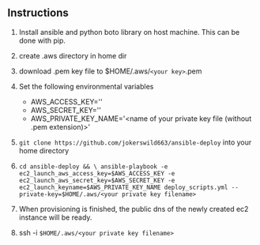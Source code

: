 Instructions
------------

1. Install ansible and python boto library on host machine.  This can be done with pip.
2. create .aws directory in home dir
3. download .pem key file to $HOME/.aws/`<your key>`.pem
4. Set the following environmental variables
   - AWS_ACCESS_KEY='<your aws access key>'
   - AWS_SECRET_KEY='<your aws secret key>'
   - AWS_PRIVATE_KEY_NAME='<name of your private key file (without .pem extension)>'
5. `git clone https://github.com/jokerswild663/ansible-deploy` into your home directory
6. `cd ansible-deploy && \
ansible-playbook -e ec2_launch_aws_access_key=$AWS_ACCESS_KEY -e ec2_launch_aws_secret_key=$AWS_SECRET_KEY -e ec2_launch_keyname=$AWS_PRIVATE_KEY_NAME deploy_scripts.yml --private-key=$HOME/.aws/<your private key filename>`

6. When provisioning is finished, the public dns of the newly created ec2 instance will be ready.
7. ssh -i `$HOME/.aws/<your private key filename>` <address returned for ec2-instance>

